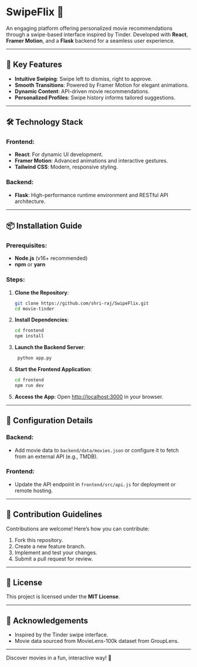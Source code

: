 # SwipeFlix 🎥

An engaging platform offering personalized movie recommendations through a swipe-based interface inspired by Tinder. Developed with **React**, **Framer Motion**, and a **Flask** backend for a seamless user experience.

---

## 🚀 Key Features

- **Intuitive Swiping**: Swipe left to dismiss, right to approve.
- **Smooth Transitions**: Powered by Framer Motion for elegant animations.
- **Dynamic Content**: API-driven movie recommendations.
- **Personalized Profiles**: Swipe history informs tailored suggestions.

---

## 🛠 Technology Stack

### Frontend:
- **React**: For dynamic UI development.
- **Framer Motion**: Advanced animations and interactive gestures.
- **Tailwind CSS**: Modern, responsive styling.

### Backend:
- **Flask**: High-performance runtime environment and RESTful API architecture.

---

## 📦 Installation Guide

### Prerequisites:
- **Node.js** (v16+ recommended)
- **npm** or **yarn**

### Steps:

1. **Clone the Repository**:
   ```bash
   git clone https://github.com/shri-raj/SwipeFlix.git
   cd movie-tinder
   ```

2. **Install Dependencies**:
   ```bash
   cd frontend
   npm install
   ```

3. **Launch the Backend Server**:
   ```bash
    python app.py
   ```

4. **Start the Frontend Application**:
   ```bash
   cd frontend
   npm run dev
   ```

5. **Access the App**:
   Open [http://localhost:3000](http://localhost:3000) in your browser.

---

## 🔧 Configuration Details

### Backend:
- Add movie data to `backend/data/movies.json` or configure it to fetch from an external API (e.g., TMDB).

### Frontend:
- Update the API endpoint in `frontend/src/api.js` for deployment or remote hosting.

---

## 🤝 Contribution Guidelines

Contributions are welcome! Here’s how you can contribute:

1. Fork this repository.
2. Create a new feature branch.
3. Implement and test your changes.
4. Submit a pull request for review.

---

## 📝 License

This project is licensed under the **MIT License**.

---

## 💬 Acknowledgements

- Inspired by the Tinder swipe interface.
- Movie data sourced from MovieLens-100k dataset from GroupLens.

---

Discover movies in a fun, interactive way! 🎉

